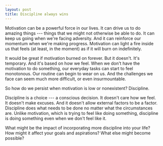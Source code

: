 ```yaml
---
layout: post
title: Discipline always wins
---
```


Motivation can be a powerful force in our lives. It can drive us to do amazing things --- things that we might not otherwise be able to do. It can keep us going when we're facing adversity. And it can reinforce our momentum when we're making progress. Motivation can light a fire inside us that feels (at least, in the moment) as if it will burn on indefinitely.

It would be great if motivation burned on forever. But it doesn't. It's temporary. And it's based on how we feel. When we don't have the motivation to do something, our everyday tasks can start to feel monotonous. Our routine can begin to wear on us. And the challenges we face can seem much more difficult, or even insurmountable.

So how do we persist when motivation is low or nonexistent? Discipline.

Discipline is a choice --- a conscious decision. It doesn't care how we feel. It doesn't make excuses. And it doesn't allow external factors to be a factor. Discipline does what needs to be done no matter what the circumstances are. Unlike motivation, which is trying to feel like doing something, discipline is doing something even when we don't feel like it.

What might be the impact of incorporating more discipline into your life? How might it affect your goals and aspirations? What else might become possible?
